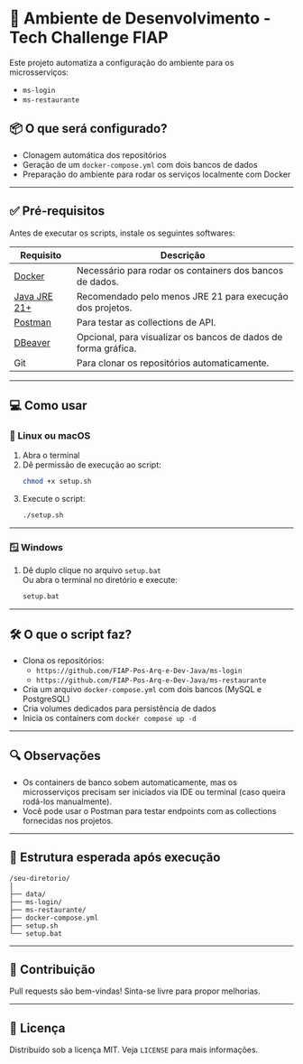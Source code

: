 # 🚀 Ambiente de Desenvolvimento - Tech Challenge FIAP

Este projeto automatiza a configuração do ambiente para os microsserviços:

- `ms-login`
- `ms-restaurante`

## 📦 O que será configurado?

- Clonagem automática dos repositórios
- Geração de um `docker-compose.yml` com dois bancos de dados
- Preparação do ambiente para rodar os serviços localmente com Docker

---

## ✅ Pré-requisitos

Antes de executar os scripts, instale os seguintes softwares:

| Requisito   | Descrição                                                                 |
|-------------|---------------------------------------------------------------------------|
| [Docker](https://www.docker.com/)       | Necessário para rodar os containers dos bancos de dados.           |
| [Java JRE 21+](https://www.oracle.com/java/technologies/javase/jdk21-archive-downloads.html) | Recomendado pelo menos JRE 21 para execução dos projetos.          |
| [Postman](https://www.postman.com/downloads/)     | Para testar as collections de API.                                 |
| [DBeaver](https://dbeaver.io/download/) | Opcional, para visualizar os bancos de dados de forma gráfica.     |
| Git         | Para clonar os repositórios automaticamente.               |

---

## 💻 Como usar

### 🐧 Linux ou macOS

1. Abra o terminal
2. Dê permissão de execução ao script:
   ```bash
   chmod +x setup.sh
   ```
3. Execute o script:
   ```bash
   ./setup.sh
   ```

---

### 🪟 Windows

1. Dê duplo clique no arquivo `setup.bat`  
   Ou abra o terminal no diretório e execute:
   ```cmd
   setup.bat
   ```

---

## 🛠️ O que o script faz?

- Clona os repositórios:
  - `https://github.com/FIAP-Pos-Arq-e-Dev-Java/ms-login`
  - `https://github.com/FIAP-Pos-Arq-e-Dev-Java/ms-restaurante`
- Cria um arquivo `docker-compose.yml` com dois bancos (MySQL e PostgreSQL)
- Cria volumes dedicados para persistência de dados
- Inicia os containers com `docker compose up -d`

---

## 🔍 Observações

- Os containers de banco sobem automaticamente, mas os microsserviços precisam ser iniciados via IDE ou terminal (caso queira rodá-los manualmente).
- Você pode usar o Postman para testar endpoints com as collections fornecidas nos projetos.

---

## 📁 Estrutura esperada após execução

```
/seu-diretorio/
│
├── data/
├── ms-login/
├── ms-restaurante/
├── docker-compose.yml
├── setup.sh
└── setup.bat
```

---

## 🤝 Contribuição

Pull requests são bem-vindas! Sinta-se livre para propor melhorias.

---

## 📜 Licença

Distribuído sob a licença MIT. Veja `LICENSE` para mais informações.
